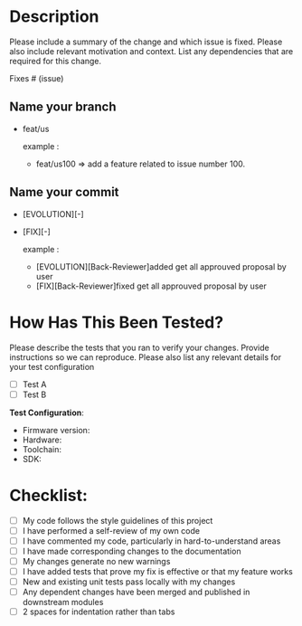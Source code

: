 # Description

Please include a summary of the change and which issue is fixed. Please also include relevant motivation and context. List any dependencies that are required for this change.

Fixes # (issue)

## Name your branch
- feat/us<issueID>

  example : 
  - feat/us100 => add a feature related to issue number 100. 

## Name your commit
- [EVOLUTION][<Back or Front>-<Role>]<description of the related issue>
- [FIX][<Back or Front>-<Role>]<description of the related issue>

  example : 
  - [EVOLUTION][Back-Reviewer]added get all approuved proposal by user
  - [FIX][Back-Reviewer]fixed get all approuved proposal by user 

# How Has This Been Tested?

Please describe the tests that you ran to verify your changes. Provide instructions so we can reproduce. Please also list any relevant details for your test configuration

- [ ] Test A
- [ ] Test B

**Test Configuration**:
* Firmware version:
* Hardware:
* Toolchain:
* SDK:

# Checklist:

- [ ] My code follows the style guidelines of this project
- [ ] I have performed a self-review of my own code
- [ ] I have commented my code, particularly in hard-to-understand areas
- [ ] I have made corresponding changes to the documentation
- [ ] My changes generate no new warnings
- [ ] I have added tests that prove my fix is effective or that my feature works
- [ ] New and existing unit tests pass locally with my changes
- [ ] Any dependent changes have been merged and published in downstream modules
- [ ] 2 spaces for indentation rather than tabs
